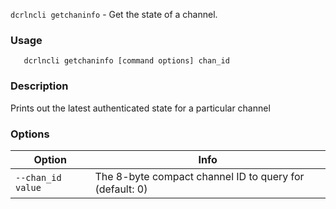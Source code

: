 `dcrlncli getchaninfo` - Get the state of a channel.

### Usage
```
   dcrlncli getchaninfo [command options] chan_id
```

### Description
   Prints out the latest authenticated state for a particular channel

### Options
|Option|Info|
|--|--|
|`--chan_id value`|  The 8-byte compact channel ID to query for (default: 0)|
